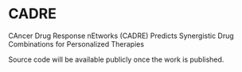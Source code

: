 # CADRE
CAncer Drug Response nEtworks (CADRE) Predicts Synergistic Drug Combinations for Personalized Therapies


Source code will be available publicly once the work is published.
